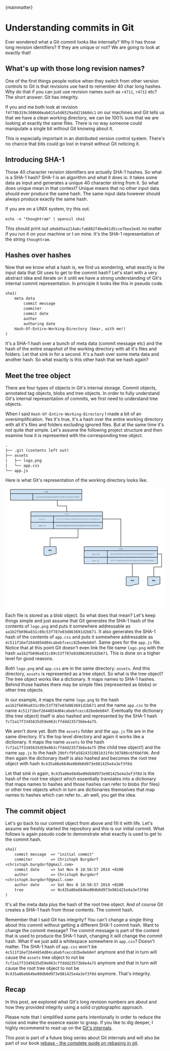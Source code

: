 {mainmatter}

# Understanding commits in Git

Ever wondered what a Git commit looks like internally? Why it has those long revision identifiers? If they are unique or not? We are going to look at exactly that!

## What's up with those long revision names?

One of the first things people notice when they switch from other version controls to Git is that revisions use hard to remember 40 char long hashes. Why do that if you can just use revision names such as `r4711`, `r4712` etc? The short answer: Git has integrity. 

If you and me both look at revision `f4f78b319c308600eab015a5d6529add21660dc1` on our machines and Git tells us that we have a clean working directory, we can be 100% sure that we are looking at exactly the same files. There is no way someone could manipulate a single bit without Git knowing about it.

This is especially important in an distributed version control system. There's no chance that bits could go lost in transit without Git noticing it.

## Introducing SHA-1 

Those 40 character revision identifiers are actually SHA-1 hashes. So what is a SHA-1 hash? SHA-1 is an algorithm and what it does is: it takes some data as input and generates a unique 40 character string from it. So what does unique mean in that context? Unique means that no other input data should ever produce the same hash. The same input data however should always produce exactly the same hash.

If you are on a UNIX system, try this out.

`echo -n "thoughtram" | openssl sha1`

This should print out `a9eb85ea214a6cfa6882f4be041d5cce7bee3e45` no matter if you run it on your machine or I on mine. It's the SHA-1 representation of the string `thoughtram`.

## Hashes over hashes

Now that we know what a hash is, we find us wondering, what exactly is the input data that Git uses to get to the commit hash? Let's start with a very abstract idea and iterate on it until we have a strong understanding of Git's internal commit representation. In principle it looks like this in pseudo code.

    sha1(
        meta data
            commit message
            commiter
            commit date
            author
            authoring date
        Hash-Of-Entire-Working-Directory (bear, with me!)
    )

It's a SHA-1 hash over a bunch of meta data (commit message etc) and the hash of the entire snapshot of the working directory with all it's files and folders. Let that sink in for a second. It's a hash over some meta data and another hash. So what exactly is this other hash that we hash again?

## Meet the tree object

There are four types of objects in Git's internal storage. Commit objects, annotated tag objects, blobs and tree objects. In order to fully understand Git's internal representation of commits, we first need to understand tree objects.

When I said `Hash-Of-Entire-Working-Directory` I made a bit of an oversimplification. Yes it's true, it's a hash over the entire working directory with all it's files and folders excluding ignored files. But at the same time it's not quite *that* simple. Let's assume the following project structure and then examine how it is represented with the corresponding tree object.

    .
    ├── .git (contents left out)
    ├── assets
    |   ├── logo.png
    |   └── app.css
    └── app.js

Here is what Git's representation of the working directory looks like.

![tree](images/git_tree.png)

Each file is stored as a blob object. So what does that mean? Let's keep things simple and just assume that Git generates the SHA-1 hash of the contents of `logo.png` and puts it somewhere addressable as `aa1b2fb696a831c89c53f787e03d863691d2b671`. It also generates the SHA-1 hash of the contents of `app.css` and puts it somewhere addressable as `4c511f16ef2644854d04cabebfcecc82be0eb04f`. Same goes for the `app.js` file. Notice that at this point Git doesn't even link the file name `logo.png` with the hash `aa1b2fb696a831c89c53f787e03d863691d2b671`. This is done on a higher level for good reasons.

Both `logo.png` and `app.css` are in the same directory: `assets`. And this directory, `assets` is represented as a tree object. So what is the tree object? The tree object works like a dictionary. It maps names to SHA-1 hashes. Behind those hashes there may be simple files (represented as blobs) or other tree objects.

In our example, it maps the name `logo.png` to the hash `aa1b2fb696a831c89c53f787e03d863691d2b671` and the name `app.css` to the name `4c511f16ef2644854d04cabebfcecc82be0eb04f`. Eventually the dictionary (the tree object) itself is also hashed and represented by the SHA-1 hash `7cf2a17f3345635d59e063cffddd23573b6e4a75`.

We aren't done yet. Both the `assets` folder and the `app.js` file are in the same directory. It's the top level directory and again it works like a dictionary. It maps the name `assets` to the hash `7cf2a17f3345635d59e063cffddd23573b6e4a75` (the child tree object!) and the name `app.js` to the hash `29bfcf9fa5824331081b31f0c307806c6f6b6f06`. And then again the dictionary itself is also hashed and becomes the root tree object with hash `9c435a86e664be00db0d973e981425e4a3ef3f8d`.

Let that sink in again, `9c435a86e664be00db0d973e981425e4a3ef3f8d` is the hash of the root tree object which essentially translates into a dictionary that maps names to hashes and those hashes can refer to blobs (for files) or other tree objects which in turn are dictionaries themselves that map names to hashes which can refer to...ah well, you get the idea.

## The commit object

Let's go back to our commit object from above and fill it with life. Let's assume we freshly started the repository and this is our initial commit. What follows is again pseudo code to demonstrate what exactly is used to get to the commit hash.

    sha1(
        commit message  => "initial commit"
        commiter        => Christoph Burgdorf <christoph.burgdorf@gmail.com>
        commit date     => Sat Nov 8 10:56:57 2014 +0100
        author          => Christoph Burgdorf <christoph.burgdorf@gmail.com>
        author date     => Sat Nov 8 10:56:57 2014 +0100
        tree            => 9c435a86e664be00db0d973e981425e4a3ef3f8d
    )

It's all the meta data plus the hash of the root tree object. And of course Git creates a SHA-1 hash from those contents. The commit hash.

Remember that I said Git has integrity? You can't change a single thing about this commit without getting a different SHA-1 commit hash. Want to change the commit message? The commit message is part of the content that is used to produce the SHA-1 hash, changing it will change the commit hash. What if we just add a whitespace somewhere in `app.css`? Doesn't matter. The SHA-1 hash of `app.css` won't be `4c511f16ef2644854d04cabebfcecc82be0eb04f` anymore and that in turn will cause the `assets` tree object to not be `7cf2a17f3345635d59e063cffddd23573b6e4a75` anymore and that in turn will cause the root tree object to not be `9c435a86e664be00db0d973e981425e4a3ef3f8d` anymore. That's integrity.

## Recap

In this post, we explored what Git's long revision numbers are about and how they provided integrity using a solid cryptographic approach.

Please note that I simplified some parts intentionally in order to reduce the noise and make the essence easier to grasp. If you like to dig deeper, I highly recommend to read up on the [Git's internals](http://git-scm.com/book/en/v2/Git-Internals-Git-Objects).

This post is part of a future blog series about Git internals and will also be part of our book [rebase - the complete guide on rebasing in git](https://leanpub.com/rebase-the-complete-guide-on-rebasing-in-git).